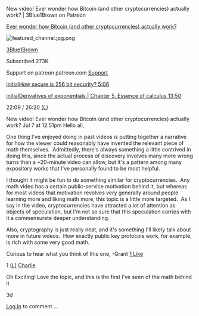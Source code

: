 New video!  Ever wonder how Bitcoin (and other cryptocurrencies) actually work? | 3Blue1Brown on Patreon

[Ever wonder how Bitcoin (and other cryptocurrencies) actually work?](https://www.youtube.com/watch?v=bBC-nXj3Ng4)

![featured_channel.jpg.png](../_resources/743300cd122cfc88fda8e9b9ef8eee0b.png)

[3Blue1Brown](https://www.youtube.com/channel/UCYO_jab_esuFRV4b17AJtAw)

Subscribed
273K

Support on patreon
patreon.com
[Support](https://www.patreon.com/3blue1brown)

[initialHow secure is 256 bit security?‌  5:06](https://www.youtube.com/watch?v=S9JGmA5_unY)

[initialDerivatives of exponentials | Chapter 5, Essence of calculus‌  13:50](https://www.youtube.com/watch?v=m2MIpDrF7Es)

22:09 / 26:20
[(L)](https://www.youtube.com/watch?v=bBC-nXj3Ng4)

New video! Ever wonder how Bitcoin (and other cryptocurrencies) actually work?
Jul 7 at 12:51pm
Hello all,

One thing I've enjoyed doing in past videos is putting together a narrative for how the viewer could reasonably have invented the relevant piece of math themselves.  Admittedly, there's always something a little contrived in doing this, since the actual process of discovery involves many more wrong turns than a ~20-minute video can allow, but it's a pattern among many expository works that I've personally found to be most helpful.

I thought it might be fun to do something similar for cryptocurrencies.  Any math video has a certain public-service motivation behind it, but whereas for most videos that motivation revolves very generally around people learning more and liking math more, this topic is a little more targeted.  As I say in the video, cryptocurrencies have attracted a lot of attention as objects of speculation, but I'm not so sure that this speculation carries with it a commensurate deeper understanding.

Also, cryptography is just really neat, and it's something I'll likely talk about more in future videos.  How exactly public key protocols work, for example, is rich with some very good math.

Curious to hear what you think of this one, -Grant
[1 Like]()

1
[(L)](https://www.patreon.com/user?u=4866350)
[Charlie](https://www.patreon.com/user?u=4866350)

Oh Exciting! Love the topic, and this is the first I've seen of the math behind it

3d

[Log in](https://www.patreon.com/login?ru=/posts/new-video-ever-12617909) to comment ...